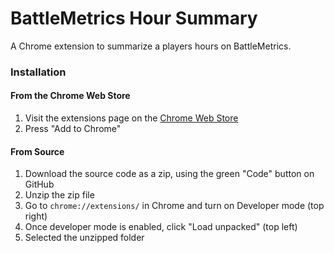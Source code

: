 # BattleMetrics Hour Summary

A Chrome extension to summarize a players hours on BattleMetrics.


### Installation
#### From the Chrome Web Store
1. Visit the extensions page on the [Chrome Web Store](https://chromewebstore.google.com/detail/battlemetrics-hour-summar/gnajpegpiielkdlhiggjmojcnlihmfal)
2. Press "Add to Chrome"

#### From Source
1. Download the source code as a zip, using the green "Code" button on GitHub
2. Unzip the zip file
3. Go to `chrome://extensions/` in Chrome and turn on Developer mode (top right)
4. Once developer mode is enabled, click "Load unpacked" (top left)
5. Selected the unzipped folder
